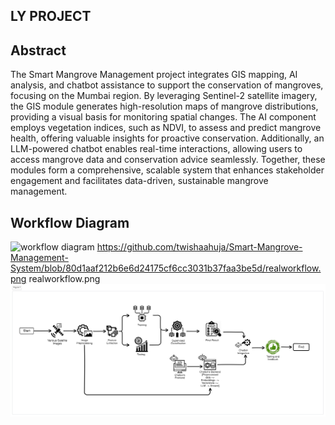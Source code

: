 ## LY PROJECT

## Abstract
The Smart Mangrove Management project integrates GIS mapping, AI analysis, and chatbot assistance to support the conservation of mangroves, focusing on the Mumbai region. By leveraging Sentinel-2 satellite imagery, the GIS module generates high-resolution maps of mangrove distributions, providing a visual basis for monitoring spatial changes. The AI component employs vegetation indices, such as NDVI, to assess and predict mangrove health, offering valuable insights for proactive conservation. Additionally, an LLM-powered chatbot enables real-time interactions, allowing users to access mangrove data and conservation advice seamlessly. Together, these modules form a comprehensive, scalable system that enhances stakeholder engagement and facilitates data-driven, sustainable mangrove management.

## Workflow Diagram
![workflow diagram](https://github.com/[twishaahuja]/[Smart-Mangrove-Management-System]/blob/[main]/realworkflow.png?raw=true)
https://github.com/twishaahuja/Smart-Mangrove-Management-System/blob/80d1aaf212b6e6d24175cf6cc3031b37faa3be5d/realworkflow.png
realworkflow.png
![What is this](realworkflow.png)
